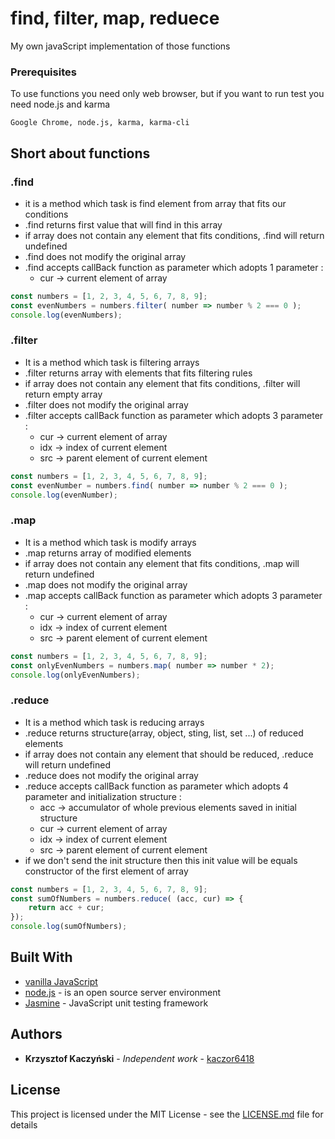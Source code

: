 # find, filter, map, reduece

My own javaScript implementation of those functions

### Prerequisites

To use functions you need only web browser, but if you want to run test you need node.js and karma

```
Google Chrome, node.js, karma, karma-cli
```

## Short about functions


### .find

- it is a method which task is find element from array that fits our conditions
- .find returns first value that will find in this array
- if array does not contain any element that fits conditions, .find will return undefined
- .find does not modify the original array
- .find accepts callBack function as parameter which adopts 1 parameter :
     - cur -> current element of array
  
```javascript
const numbers = [1, 2, 3, 4, 5, 6, 7, 8, 9];
const evenNumbers = numbers.filter( number => number % 2 === 0 );
console.log(evenNumbers);
```
### .filter

- It is a method which task is filtering arrays
- .filter returns array with elements that fits filtering rules
- if array does not contain any element that fits conditions, .filter will return empty array
- .filter does not modify the original array
- .filter accepts callBack function as parameter which adopts 3 parameter :
     - cur -> current element of array
     - idx -> index of current element
     - src -> parent element of current element

```javascript
const numbers = [1, 2, 3, 4, 5, 6, 7, 8, 9];
const evenNumber = numbers.find( number => number % 2 === 0 );
console.log(evenNumber);
```
### .map

- It is a method which task is modify arrays
- .map returns array of modified elements
- if array does not contain any element that fits conditions, .map will return undefined
- .map does not modify the original array
- .map accepts callBack function as parameter which adopts 3 parameter :
     - cur -> current element of array
     - idx -> index of current element
     - src -> parent element of current element

```javascript
const numbers = [1, 2, 3, 4, 5, 6, 7, 8, 9];
const onlyEvenNumbers = numbers.map( number => number * 2);
console.log(onlyEvenNumbers);
```
### .reduce

- It is a method which task is reducing arrays
- .reduce returns structure(array, object, sting, list, set ...) of reduced elements
- if array does not contain any element that should be reduced, .reduce will return undefined
- .reduce does not modify the original array
- .reduce accepts callBack function as parameter which adopts 4 parameter and initialization structure :
     - acc -> accumulator of whole previous elements saved in initial structure
     - cur -> current element of array
     - idx -> index of current element
     - src -> parent element of current element
- if we don't send the init structure then this init value will be equals constructor of the first element of array
```javascript
const numbers = [1, 2, 3, 4, 5, 6, 7, 8, 9];
const sumOfNumbers = numbers.reduce( (acc, cur) => {
    return acc + cur;
});
console.log(sumOfNumbers);
```

## Built With

* [vanilla JavaScript](https://www.javascript.com/)
* [node.js](https://maven.apache.org/) - is an open source server environment
* [Jasmine](https://rometools.github.io/rome/) - JavaScript unit testing framework

## Authors

* **Krzysztof Kaczyński** - *Independent work* - [kaczor6418](https://github.com/kaczor6418)


## License

This project is licensed under the MIT License - see the [LICENSE.md](LICENSE.md) file for details


